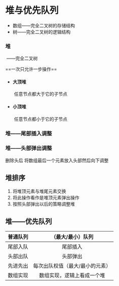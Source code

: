 # 堆与优先队列

* 数组——完全二叉树的存储结构   
* 树——完全二叉树的逻辑结构

### 堆

​	——完全二叉树

==一次只允许一步操作==

* #### 大顶堆

  ​	任意节点都大于它的子节点

* #### 小顶堆

  ​	任意节点都小于它的子节点

### 堆——尾部插入调整



### 堆——头部弹出调整

删除头后 将数组最后一个元素放入头部然后向下调整



## 堆排序

1. 将堆顶元素与堆尾元素交换
2. 将此操作看作是堆顶元素弹出操作
3. 按照头部弹出以后的策略调整堆



## 堆——优先队列

| 普通队列 |        （最大/最小）队列        |
| :------: | :-----------------------------: |
| 尾部入队 |            尾部插入             |
| 头部出队 |            头部弹出             |
| 先进先出 | 每次出队权值（最大/最小的元素） |
| 数组实现 |   数组实现，逻辑上看成一个堆    |

